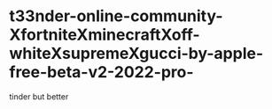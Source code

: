 # t33nder-online-community-XfortniteXminecraftXoff-whiteXsupremeXgucci-by-apple-free-beta-v2-2022-pro-
tinder but better
